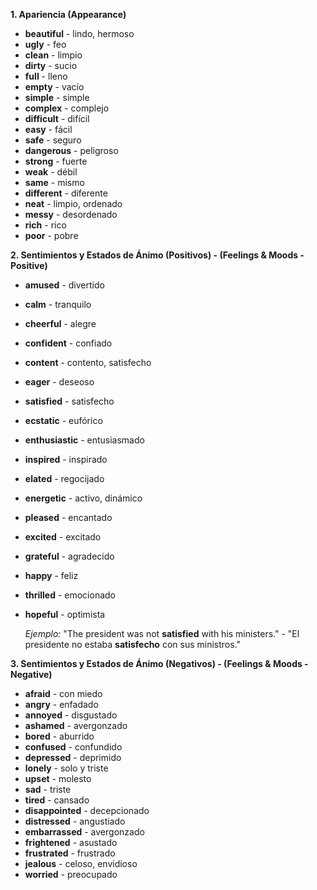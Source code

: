 


**1. Apariencia (Appearance)**

*   **beautiful** - lindo, hermoso
*   **ugly** - feo
*   **clean** - limpio
*   **dirty** - sucio
*   **full** - lleno
*   **empty** - vacío
*   **simple** - simple
*   **complex** - complejo
*   **difficult** - difícil
*   **easy** - fácil
*   **safe** - seguro
*   **dangerous** - peligroso
*   **strong** - fuerte
*   **weak** - débil
*   **same** - mismo
*   **different** - diferente
*   **neat** - limpio, ordenado
*   **messy** - desordenado
*   **rich** - rico
*   **poor** - pobre

**2. Sentimientos y Estados de Ánimo (Positivos) - (Feelings & Moods - Positive)**

*   **amused** - divertido
*   **calm** - tranquilo
*   **cheerful** - alegre
*   **confident** - confiado
*   **content** - contento, satisfecho
*   **eager** - deseoso
*   **satisfied** - satisfecho
*   **ecstatic** - eufórico
*   **enthusiastic** - entusiasmado
*   **inspired** - inspirado
*   **elated** - regocijado
*   **energetic** - activo, dinámico
*   **pleased** - encantado
*   **excited** - excitado
*   **grateful** - agradecido
*   **happy** - feliz
*   **thrilled** - emocionado
*   **hopeful** - optimista

    *Ejemplo:*  "The president was not **satisfied** with his ministers." - "El presidente no estaba **satisfecho** con sus ministros."

**3. Sentimientos y Estados de Ánimo (Negativos) - (Feelings & Moods - Negative)**

*   **afraid** - con miedo
*   **angry** - enfadado
*   **annoyed** - disgustado
*   **ashamed** - avergonzado
*   **bored** - aburrido
*   **confused** - confundido
*   **depressed** - deprimido
*   **lonely** - solo y triste
*   **upset** - molesto
*   **sad** - triste
*   **tired** - cansado
*   **disappointed** - decepcionado
*   **distressed** - angustiado
*   **embarrassed** - avergonzado
*   **frightened** - asustado
*   **frustrated** - frustrado
*   **jealous** - celoso, envidioso
*   **worried** - preocupado
